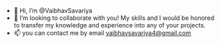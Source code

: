 - 👋 Hi, I’m @VaibhavSavariya
- 💞️ I’m looking to collaborate with you! My skills and I would be honored to transfer my knowledge and experience into any of your projects.
- 📫 you can contact me by email vaibhavsavariya4@gmail.com

<!---
VaibhavSavariya/VaibhavSavariya is a ✨ special ✨ repository because its `README.md` (this file) appears on your GitHub profile.
You can click the Preview link to take a look at your changes.
--->
